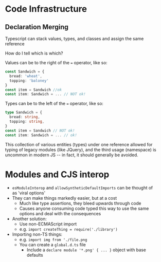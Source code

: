 # Code Infrastructure

## Declaration Merging

Typescript can stack values, types, and classes and assign the same reference

How do I tell which is which?

Values can be to the right of the `=` operator, like so:

```ts
const Sandwich = {
  bread: 'wheat',
  topping: 'baloney'
}
const item = Sandwich //ok
const item: Sandwich = ... // NOT ok!
```

Types can be to the left of the `=` operator, like so:
```ts
type Sandwich = {
  bread: string,
  topping: string,
}
const item = Sandwich // NOT ok!
const item: Sandwich = ... // ok!
```

This collection of various entities (types) under one reference allowed for typing of legacy modules (like JQuery), and the third usage (namespace) is uncommon in modern JS -- in fact, it should generally be avoided.

# Modules and CJS interop

- `esModuleInterop` and `allowSyntheticDefaultImports` can be thought of as 'viral options'
- They can make things markedly easier, but at a cost
  - Much like type assertions, they bleed upwards through code
  - Causes anyone consuming code typed this way to use the same options and deal with the consequences
- Another solution:
  - Use non-ECMAScript import
  - e.g. `import createThing = require('./library')`
- Importing non-TS things:
  - e.g. `import img from './file.png`
  - You can create a `global.d.ts` file
    - Include a `declare module '*.png' { ... }` object with base defaults